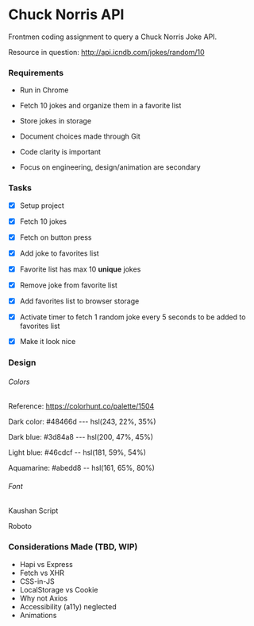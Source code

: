 # Chuck Norris API 

Frontmen coding assignment to query a Chuck Norris Joke API.

Resource in question: http://api.icndb.com/jokes/random/10



### Requirements

- Run in Chrome

- Fetch 10 jokes and organize them in a favorite list

- Store jokes in storage

- Document choices made through Git

- Code clarity is important

- Focus on engineering, design/animation are secondary

   

### Tasks

- [x] Setup project
- [x] Fetch 10 jokes
- [x] Fetch on button press
- [x] Add joke to favorites list
- [x] Favorite list has max 10 **unique** jokes
- [x] Remove joke from favorite list
- [x] Add favorites list to browser storage
- [x] Activate timer to fetch 1 random joke every 5 seconds to be added to favorites list
- [x] Make it look nice



### Design

###### Colors
Reference: <https://colorhunt.co/palette/1504>

Dark color: #48466d  --- hsl(243, 22%, 35%)

Dark blue: #3d84a8  ---  hsl(200, 47%, 45%)

Light blue: #46cdcf  --  hsl(181, 59%, 54%)

Aquamarine: #abedd8  --  hsl(161, 65%, 80%)



###### Font

Kaushan Script

Roboto



### Considerations Made (TBD, WIP)

-  Hapi vs Express
-  Fetch vs XHR
-  CSS-in-JS
-  LocalStorage vs Cookie
-  Why not Axios
-  Accessibility (a11y) neglected
-  Animations





